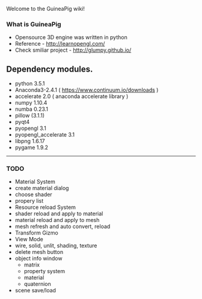 Welcome to the GuineaPig wiki!

### What is GuineaPig
* Opensource 3D engine was written in python
* Reference - http://learnopengl.com/
* Check smiliar project - http://glumpy.github.io/

## Dependency modules.
 - python 3.5.1
 - Anaconda3-2.4.1 ( https://www.continuum.io/downloads )
 - accelerate 2.0 ( anaconda accelerate library )
 - numpy 1.10.4
 - numba 0.23.1
 - pillow (3.1.1)
 - pyqt4
 - pyopengl 3.1
 - pyopengl_accelerate 3.1
 - libpng 1.6.17
 - pygame 1.9.2

----
### TODO
- Material System
 - create material dialog
 - choose shader
 - propery list
- Resource reload System
 - shader reload and apply to material
 - material reload and apply to mesh 
 - mesh refresh and auto convert, reload
- Transform Gizmo
- View Mode
 - wire, solid, unlit, shading, texture
- delete mesh button
- object info window
  - matrix
  - property system
  - material
  - quaternion
- scene save/load
